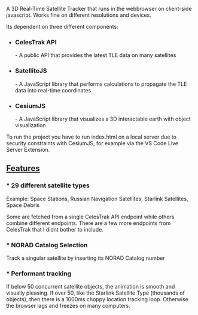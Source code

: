 A 3D Real-Time Satellite Tracker that runs in the webbrowser on client-side javascript.
Works fine on different resolutions and devices.

Its dependent on three different components:
* <h3>CelesTrak API</h3> - A public API that provides the latest TLE data on many satellites
* <h3>SatelliteJS</h3> - A JavaScript library that performs calculations to propagate the TLE data into real-time coordinates
* <h3>CesiumJS</h3> - A JavaScript library that visualizes a 3D interactable earth with object visualization

To run the project you have to run index.html on a local server due to security constraints with CesiumJS, for example via the VS Code Live Server Extension.

<h2><u>Features</u></h2>
<h3>* 29 different satellite types</h3>
Example: Space Stations, Russian Navigation Satellites, Starlink Satellites, Space Debris

Some are fetched from a single CelesTrak API endpoint while others combine different endpoints.
There are a few more endpoints from CelesTrak that I didnt bother to include.
<h3>* NORAD Catalog Selection</h3>
Track a singular satellite by inserting its NORAD Catalog number
<h3>* Performant tracking</h3>
If below 50 concurrent satellite objects, the animation is smooth and visually pleasing.
If over 50, like the Starlink Satellite Type (thousands of objects), then there is a 1000ms choppy location tracking loop. Otherwise the browser lags and freezes on many computers.

